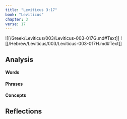 ```yaml
---
title: "Leviticus 3:17"
book: "Leviticus"
chapter: 3
verse: 17
---
```

![[/Greek/Leviticus/003/Leviticus-003-017G.md#Text]]
![[/Hebrew/Leviticus/003/Leviticus-003-017H.md#Text]]

## Analysis

#### Words

#### Phrases

#### Concepts

## Reflections
